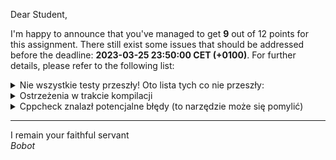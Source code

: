 Dear Student,

I'm happy to announce that you've managed to get **9** out of 12 points for this assignment.
There still exist some issues that should be addressed before the deadline: **2023-03-25 23:50:00 CET (+0100)**. For further details, please refer to the following list:

<details><summary>Nie wszystkie testy przeszły! Oto lista tych co nie przeszły:</summary>1. FractionTester.saveImplemented<br>2. FractionTester.loadImplemented<br>3. FractionTester.fractionNameSettableFromConstructor</details>
<details><summary>Ostrzeżenia w trakcie kompilacji</summary>/tmp/tmpjwdj6plf/student/zaj1Fraction/fraction.cpp: In member function ‘void Fraction::save(std::ostream&)’:<br>/tmp/tmpjwdj6plf/student/zaj1Fraction/fraction.cpp:67:30: warning: unused parameter ‘os’ [-Wunused-parameter]<br>&nbsp;&nbsp;&nbsp;67 | void Fraction::save(ostream &os) {<br>&nbsp;&nbsp;&nbsp;&nbsp;&nbsp;&nbsp;|                     ~~~~~~~~~^~<br>/tmp/tmpjwdj6plf/student/zaj1Fraction/fraction.cpp: In member function ‘void Fraction::load(std::istream&)’:<br>/tmp/tmpjwdj6plf/student/zaj1Fraction/fraction.cpp:71:30: warning: unused parameter ‘is’ [-Wunused-parameter]<br>&nbsp;&nbsp;&nbsp;71 | void Fraction::load(istream &is) {<br>&nbsp;&nbsp;&nbsp;&nbsp;&nbsp;&nbsp;|                     ~~~~~~~~~^~<br></details>
<details><summary>Cppcheck znalazł potencjalne błędy (to narzędzie może się pomylić)</summary>/tmp/tmpjwdj6plf/student/zaj1Fraction/fraction.cpp:30:0: warning: The function 'setNumerator' is never used. [unusedFunction]<br>void Fraction::setNumerator(int val) {<br>^<br>/tmp/tmpjwdj6plf/student/zaj1Fraction/fraction.cpp:34:0: warning: The function 'getNumerator' is never used. [unusedFunction]<br>[[nodiscard]] int Fraction::getNumerator() const {<br>^<br>/tmp/tmpjwdj6plf/student/zaj1Fraction/fraction.cpp:38:0: warning: The function 'setDenominator' is never used. [unusedFunction]<br>void Fraction::setDenominator(int val) {<br>^<br>/tmp/tmpjwdj6plf/student/zaj1Fraction/fraction.cpp:42:0: warning: The function 'getDenominator' is never used. [unusedFunction]<br>[[nodiscard]] int Fraction::getDenominator() const {<br>^<br>/tmp/tmpjwdj6plf/student/zaj1Fraction/fraction.cpp:46:0: warning: The function 'print' is never used. [unusedFunction]<br>void Fraction::print() const{<br>^<br>/tmp/tmpjwdj6plf/student/zaj1Fraction/fraction.cpp:54:0: warning: The function 'removedFractions' is never used. [unusedFunction]<br>int Fraction::removedFractions() {<br>^<br>/tmp/tmpjwdj6plf/student/zaj1Fraction/fraction.cpp:59:0: warning: The function 'getFractionName' is never used. [unusedFunction]<br>[[nodiscard]] std::string Fraction::getFractionName() const {<br>^<br>/tmp/tmpjwdj6plf/student/zaj1Fraction/fraction.cpp:63:0: warning: The function 'getInvalidDenominatorValue' is never used. [unusedFunction]<br>int Fraction::getInvalidDenominatorValue() {<br>^<br>/tmp/tmpjwdj6plf/student/zaj1Fraction/fraction.cpp:67:0: warning: The function 'save' is never used. [unusedFunction]<br>void Fraction::save(ostream &os) {<br>^<br>/tmp/tmpjwdj6plf/student/zaj1Fraction/fraction.cpp:71:0: warning: The function 'load' is never used. [unusedFunction]<br>void Fraction::load(istream &is) {<br>^<br></details>

-----------
I remain your faithful servant\
_Bobot_